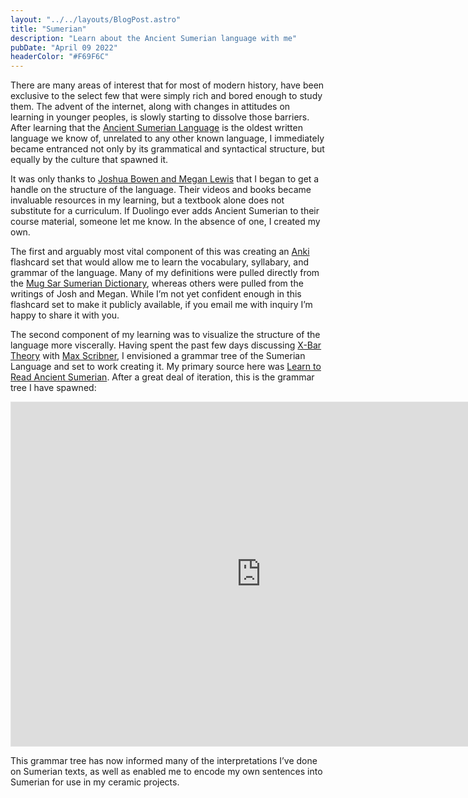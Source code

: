 ```yaml
---
layout: "../../layouts/BlogPost.astro"
title: "Sumerian"
description: "Learn about the Ancient Sumerian language with me"
pubDate: "April 09 2022"
headerColor: "#F69F6C"
---
```

There are many areas of interest that for most of modern history, have been exclusive to the select few that were simply rich and bored enough to study them. The advent of the internet, along with changes in attitudes on learning in younger peoples, is slowly starting to dissolve those barriers. 
After learning that the [Ancient Sumerian Language](https://en.wikipedia.org/wiki/Sumerian_language) is the oldest written language we know of, unrelated to any other known language, I immediately became entranced not only by its grammatical and syntactical structure, but equally by the culture that spawned it.

It was only thanks to [Joshua Bowen and Megan Lewis](http://digitalhammurabi.com/) that I began to get a handle on the structure of the language. Their videos and books became invaluable resources in my learning, but a textbook alone does not substitute for a curriculum. If Duolingo ever adds Ancient Sumerian to their course material, someone let me know. In the absence of one, I created my own.

The first and arguably most vital component of this was creating an [Anki](https://apps.ankiweb.net/) flashcard set that would allow me to learn the vocabulary, syllabary, and grammar of the language. Many of my definitions were pulled directly from the [Mug Sar Sumerian Dictionary](https://ia800903.us.archive.org/25/items/SumerianCuneiformEnglishDictionary12013CT26i14PDF/Sumerian%20Cuneiform%20English%20Dictionary%2012013CT%2026i14%20PDF.pdf), whereas others were pulled from the writings of Josh and Megan. While I’m not yet confident enough in this flashcard set to make it publicly available, if you email me with inquiry I’m happy to share it with you.

The second component of my learning was to visualize the structure of the language more viscerally. Having spent the past few days discussing [X-Bar Theory](https://en.wikipedia.org/wiki/X-bar_theory) with  [Max Scribner](http://toastwallpaper.com/), I envisioned a grammar tree of the Sumerian Language and set to work creating it. My primary source here was [Learn to Read Ancient Sumerian](https://www.amazon.com/Learn-Read-Ancient-Sumerian-Introduction/dp/1734358602/ref=tmm_pap_swatch_0?_encoding=UTF8&qid=&sr=). After a great deal of iteration, this is the grammar tree I have spawned:

<iframe style="border: 1px solid rgba(0, 0, 0, 0.1);" width="800" height="550" src="https://www.figma.com/embed?embed_host=share&url=https%3A%2F%2Fwww.figma.com%2Ffile%2F7lZ6Wfp5jPwWxSgMOKyw8I%2FSumerian-Grammar-Diagram%3Fnode-id%3D3%253A19" allowfullscreen></iframe>

This grammar tree has now informed many of the interpretations I’ve done on Sumerian texts, as well as enabled me to encode my own sentences into Sumerian for use in my ceramic projects.